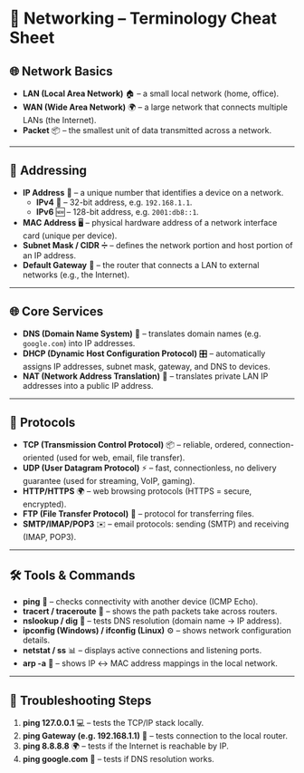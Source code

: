 # 📖 Networking – Terminology Cheat Sheet

## 🌐 Network Basics
- **LAN (Local Area Network)** 🏠 – a small local network (home, office).  
- **WAN (Wide Area Network)** 🌍 – a large network that connects multiple LANs (the Internet).  
- **Packet** 📦 – the smallest unit of data transmitted across a network.  

---

## 🔢 Addressing
- **IP Address** 🔢 – a unique number that identifies a device on a network.  
  - **IPv4** 📄 – 32-bit address, e.g. `192.168.1.1`.  
  - **IPv6** 🆕 – 128-bit address, e.g. `2001:db8::1`.  
- **MAC Address** 🖥️ – physical hardware address of a network interface card (unique per device).  
- **Subnet Mask / CIDR** ➗ – defines the network portion and host portion of an IP address.  
- **Default Gateway** 🚪 – the router that connects a LAN to external networks (e.g., the Internet).  

---

## 🌐 Core Services
- **DNS (Domain Name System)** 📖 – translates domain names (e.g. `google.com`) into IP addresses.  
- **DHCP (Dynamic Host Configuration Protocol)** 🎛️ – automatically assigns IP addresses, subnet mask, gateway, and DNS to devices.  
- **NAT (Network Address Translation)** 🔄 – translates private LAN IP addresses into a public IP address.  

---

## 📡 Protocols
- **TCP (Transmission Control Protocol)** 📦 – reliable, ordered, connection-oriented (used for web, email, file transfer).  
- **UDP (User Datagram Protocol)** ⚡ – fast, connectionless, no delivery guarantee (used for streaming, VoIP, gaming).  
- **HTTP/HTTPS** 🌍 – web browsing protocols (HTTPS = secure, encrypted).  
- **FTP (File Transfer Protocol)** 📂 – protocol for transferring files.  
- **SMTP/IMAP/POP3** ✉️ – email protocols: sending (SMTP) and receiving (IMAP, POP3).  

---

## 🛠️ Tools & Commands
- **ping** 🏓 – checks connectivity with another device (ICMP Echo).  
- **tracert / traceroute** 🧭 – shows the path packets take across routers.  
- **nslookup / dig** 🔎 – tests DNS resolution (domain name → IP address).  
- **ipconfig (Windows) / ifconfig (Linux)** ⚙️ – shows network configuration details.  
- **netstat / ss** 📊 – displays active connections and listening ports.  
- **arp -a** 📒 – shows IP ↔ MAC address mappings in the local network.  

---

## 🚧 Troubleshooting Steps
1. **ping 127.0.0.1** 💻 – tests the TCP/IP stack locally.  
2. **ping Gateway (e.g. 192.168.1.1)** 🚪 – tests connection to the local router.  
3. **ping 8.8.8.8** 🌍 – tests if the Internet is reachable by IP.  
4. **ping google.com** 📖 – tests if DNS resolution works.  
